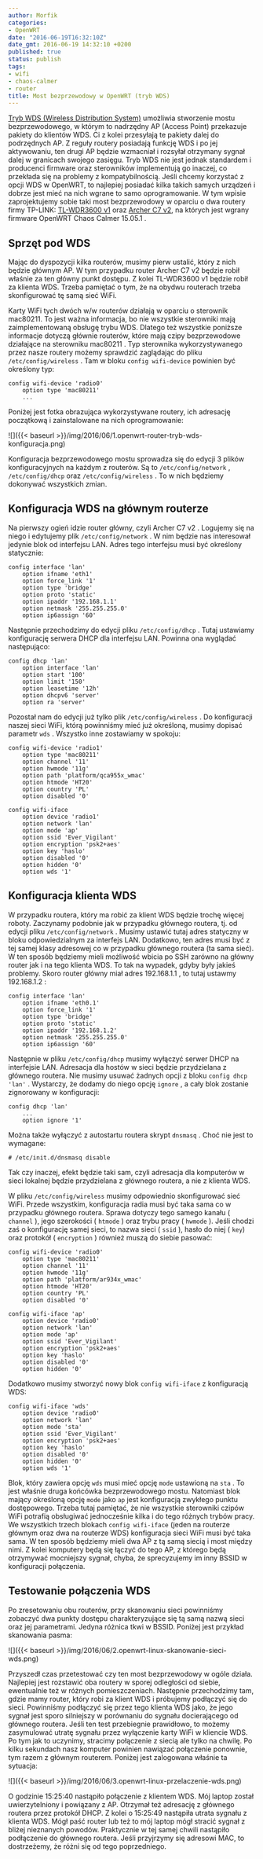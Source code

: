 ```yaml
---
author: Morfik
categories:
- OpenWRT
date: "2016-06-19T16:32:10Z"
date_gmt: 2016-06-19 14:32:10 +0200
published: true
status: publish
tags:
- wifi
- chaos-calmer
- router
title: Most bezprzewodowy w OpenWRT (tryb WDS)
---
```


[Tryb WDS (Wireless Distribution
System)](https://pl.wikipedia.org/wiki/Wireless_Distribution_System) umożliwia stworzenie mostu
bezprzewodowego, w którym to nadrzędny AP (Access Point) przekazuje pakiety do klientów WDS. Ci z
kolei przesyłają te pakiety dalej do podrzędnych AP. Z reguły routery posiadają funkcję WDS i po jej
aktywowaniu, ten drugi AP będzie wzmacniał i rozsyłał otrzymany sygnał dalej w granicach swojego
zasięgu. Tryb WDS nie jest jednak standardem i producenci firmware oraz sterowników implementują go
inaczej, co przekłada się na problemy z kompatybilnością. Jeśli chcemy korzystać z opcji WDS w
OpenWRT, to najlepiej posiadać kilka takich samych urządzeń i dobrze jest mieć na nich wgrane to
samo oprogramowanie. W tym wpisie zaprojektujemy sobie taki most bezprzewodowy w oparciu o dwa
routery firmy TP-LINK: [TL-WDR3600 v1](http://www.tp-link.com.pl/products/details/TL-WDR3600.html)
oraz [Archer C7 v2](http://www.tp-link.com.pl/products/details/Archer-C7.html), na których jest
wgrany firmware OpenWRT Chaos Calmer 15.05.1 .

<!--more-->
## Sprzęt pod WDS

Mając do dyspozycji kilka routerów, musimy pierw ustalić, który z nich będzie głównym AP. W tym
przypadku router Archer C7 v2 będzie robił właśnie za ten główny punkt dostępu. Z kolei TL-WDR3600
v1 będzie robił za klienta WDS. Trzeba pamiętać o tym, że na obydwu routerach trzeba skonfigurować
tę samą sieć WiFi.

Karty WiFi tych dwóch w/w routerów działają w oparciu o sterownik mac80211. To jest ważna
informacja, bo nie wszystkie sterowniki mają zaimplementowaną obsługę trybu WDS. Dlatego też
wszystkie poniższe informacje dotyczą głównie routerów, które mają czipy bezprzewodowe działające na
sterowniku mac80211 . Typ sterownika wykorzystywanego przez nasze routery możemy sprawdzić
zaglądając do pliku `/etc/config/wireless` . Tam w bloku `config wifi-device` powinien być
określony typ:

    config wifi-device 'radio0'
        option type 'mac80211'
        ...

Poniżej jest fotka obrazująca wykorzystywane routery, ich adresację początkową i zainstalowane na
nich oprogramowanie:

![]({{< baseurl >}}/img/2016/06/1.openwrt-router-tryb-wds-konfiguracja.png)

Konfiguracja bezprzewodowego mostu sprowadza się do edycji 3 plików konfiguracyjnych na każdym z
routerów. Są to `/etc/config/network` , `/etc/config/dhcp` oraz `/etc/config/wireless` . To w nich
będziemy dokonywać wszystkich zmian.

## Konfiguracja WDS na głównym routerze

Na pierwszy ogień idzie router główny, czyli Archer C7 v2 . Logujemy się na niego i edytujemy plik
`/etc/config/network` . W nim będzie nas interesował jedynie blok od interfejsu LAN. Adres tego
interfejsu musi być określony statycznie:

    config interface 'lan'
        option ifname 'eth1'
        option force_link '1'
        option type 'bridge'
        option proto 'static'
        option ipaddr '192.168.1.1'
        option netmask '255.255.255.0'
        option ip6assign '60'

Następnie przechodzimy do edycji pliku `/etc/config/dhcp` . Tutaj ustawiamy konfigurację serwera
DHCP dla interfejsu LAN. Powinna ona wyglądać następująco:

    config dhcp 'lan'
        option interface 'lan'
        option start '100'
        option limit '150'
        option leasetime '12h'
        option dhcpv6 'server'
        option ra 'server'

Pozostał nam do edycji już tylko plik `/etc/config/wireless` . Do konfiguracji naszej sieci WiFi,
którą powinniśmy mieć już określoną, musimy dopisać parametr `wds` . Wszystko inne zostawiamy w
spokoju:

    config wifi-device 'radio1'
        option type 'mac80211'
        option channel '11'
        option hwmode '11g'
        option path 'platform/qca955x_wmac'
        option htmode 'HT20'
        option country 'PL'
        option disabled '0'

    config wifi-iface
        option device 'radio1'
        option network 'lan'
        option mode 'ap'
        option ssid 'Ever_Vigilant'
        option encryption 'psk2+aes'
        option key 'haslo'
        option disabled '0'
        option hidden '0'
        option wds '1'

## Konfiguracja klienta WDS

W przypadku routera, który ma robić za klient WDS będzie trochę więcej roboty. Zaczynamy podobnie
jak w przypadku głównego routera, tj. od edycji pliku `/etc/config/network` . Musimy ustawić tutaj
adres statyczny w bloku odpowiedzialnym za interfejs LAN. Dodatkowo, ten adres musi być z tej samej
klasy adresowej co w przypadku głównego routera (ta sama sieć). W ten sposób będziemy mieli
możliwość wbicia po SSH zarówno na główny router jak i na tego klienta WDS. To tak na wypadek,
gdyby były jakieś problemy. Skoro router główny miał adres 192.168.1.1 , to tutaj ustawmy
192.168.1.2 :

    config interface 'lan'
        option ifname 'eth0.1'
        option force_link '1'
        option type 'bridge'
        option proto 'static'
        option ipaddr '192.168.1.2'
        option netmask '255.255.255.0'
        option ip6assign '60'

Następnie w pliku `/etc/config/dhcp` musimy wyłączyć serwer DHCP na interfejsie LAN. Adresacja dla
hostów w sieci będzie przydzielana z głównego routera. Nie musimy usuwać żadnych opcji z bloku
`config dhcp 'lan'` . Wystarczy, że dodamy do niego opcję `ignore` , a cały blok zostanie
zignorowany w konfiguracji:

    config dhcp 'lan'
        ...
        option ignore '1'

Można także wyłączyć z autostartu routera skrypt `dnsmasq` . Choć nie jest to wymagane:

    # /etc/init.d/dnsmasq disable

Tak czy inaczej, efekt będzie taki sam, czyli adresacja dla komputerów w sieci lokalnej będzie
przydzielana z głównego routera, a nie z klienta WDS.

W pliku `/etc/config/wireless` musimy odpowiednio skonfigurować sieć WiFi. Przede wszystkim,
konfiguracja radia musi być taka sama co w przypadku głównego routera. Sprawa dotyczy tego samego
kanału ( `channel` ), jego szerokości ( `htmode` ) oraz trybu pracy ( `hwmode` ). Jeśli chodzi zaś o
konfigurację samej sieci, to nazwa sieci ( `ssid` ), hasło do niej ( `key`) oraz protokół (
`encryption` ) również muszą do siebie pasować:

    config wifi-device 'radio0'
        option type 'mac80211'
        option channel '11'
        option hwmode '11g'
        option path 'platform/ar934x_wmac'
        option htmode 'HT20'
        option country 'PL'
        option disabled '0'

    config wifi-iface 'ap'
        option device 'radio0'
        option network 'lan'
        option mode 'ap'
        option ssid 'Ever_Vigilant'
        option encryption 'psk2+aes'
        option key 'haslo'
        option disabled '0'
        option hidden '0'

Dodatkowo musimy stworzyć nowy blok `config wifi-iface` z konfiguracją WDS:

    config wifi-iface 'wds'
        option device 'radio0'
        option network 'lan'
        option mode 'sta'
        option ssid 'Ever_Vigilant'
        option encryption 'psk2+aes'
        option key 'haslo'
        option disabled '0'
        option hidden '0'
        option wds '1'

Blok, który zawiera opcję `wds` musi mieć opcję `mode` ustawioną na `sta` . To jest właśnie druga
końcówka bezprzewodowego mostu. Natomiast blok mający określoną opcję `mode` jako `ap` jest
konfiguracją zwykłego punktu dostępowego. Trzeba tutaj pamiętać, że nie wszystkie sterowniki czipów
WiFi potrafią obsługiwać jednocześnie kilka i do tego różnych trybów pracy. We wszystkich trzech
blokach `config wifi-iface` (jeden na routerze głównym oraz dwa na routerze WDS) konfiguracja sieci
WiFi musi być taka sama. W ten sposób będziemy mieli dwa AP z tą samą siecią i most między nimi. Z
kolei komputery będą się łączyć do tego AP, z którego będą otrzymywać mocniejszy sygnał, chyba, że
sprecyzujemy im inny BSSID w konfiguracji połączenia.

## Testowanie połączenia WDS

Po zresetowaniu obu routerów, przy skanowaniu sieci powinniśmy zobaczyć dwa punkty dostępu
charakteryzujące się tą samą nazwą sieci oraz jej parametrami. Jedyna różnica tkwi w BSSID. Poniżej
jest przykład skanowania pasma:

![]({{< baseurl >}}/img/2016/06/2.openwrt-linux-skanowanie-sieci-wds.png)

Przyszedł czas przetestować czy ten most bezprzewodowy w ogóle działa. Najlepiej jest rozstawić oba
routery w sporej odległości od siebie, ewentualnie też w różnych pomieszczeniach. Następnie
przechodzimy tam, gdzie mamy router, który robi za klient WDS i próbujemy podłączyć się do sieci.
Powinniśmy podłączyć się przez tego klienta WDS jako, że jego sygnał jest sporo silniejszy w
porównaniu do sygnału docierającego od głównego routera. Jeśli ten test przebiegnie prawidłowo, to
możemy zasymulować utratę sygnału przez wyłączenie karty WiFi w kliencie WDS. Po tym jak to
uczynimy, stracimy połączenie z siecią ale tylko na chwilę. Po kilku sekundach nasz komputer
powinien nawiązać połączenie ponownie, tym razem z głównym routerem. Poniżej jest zalogowana właśnie
ta sytuacja:

![]({{< baseurl >}}/img/2016/06/3.openwrt-linux-przelaczenie-wds.png)

O godzinie 15:25:40 nastąpiło połączenie z klientem WDS. Mój laptop został uwierzytelniony i
powiązany z AP. Otrzymał też adresację z głównego routera przez protokół DHCP. Z kolei o 15:25:49
nastąpiła utrata sygnału z klienta WDS. Mógł paść router lub też to mój laptop mógł stracić sygnał z
bliżej nieznanych powodów. Praktycznie w tej samej chwili nastąpiło podłączenie do głównego routera.
Jeśli przyjrzymy się adresowi MAC, to dostrzeżemy, że różni się od tego poprzedniego.
